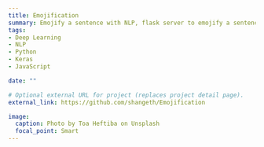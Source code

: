 ```yaml
---
title: Emojification
summary: Emojify a sentence with NLP, flask server to emojify a sentence.
tags:
- Deep Learning
- NLP
- Python
- Keras
- JavaScript

date: ""

# Optional external URL for project (replaces project detail page).
external_link: https://github.com/shangeth/Emojification

image:
  caption: Photo by Toa Heftiba on Unsplash
  focal_point: Smart
---
```

